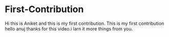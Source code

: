 # First-Contribution
Hi this is Aniket and this is my first contribution.
This is my first contribution
hello anuj thanks for this video.i larn it more things from you. 
